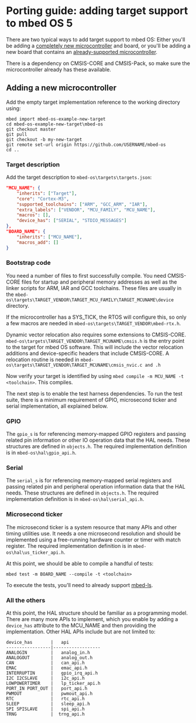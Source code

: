 # Porting guide: adding target support to mbed OS 5

There are two typical ways to add target support to mbed OS: Either you'll be adding a [completely new microcontroller](#adding-a-new-microcontroller) and board, or you'll be adding a new board that contains an [already-supported microcontroller](#adding-a-new-board-or-module). 

There is a dependency on CMSIS-CORE and CMSIS-Pack, so make sure the microcontroller already has these available.

## Adding a new microcontroller

Add the empty target implementation reference to the working directory using: 

```
mbed import mbed-os-example-new-target
cd mbed-os-example-new-target\mbed-os
git checkout master
git pull
git checkout -b my-new-target
git remote set-url origin https://github.com/USERNAME/mbed-os
cd ..
```

### Target description

Add the target description to ```mbed-os\targets\targets.json```:

``` json
"MCU_NAME": {
    "inherits": ["Target"],
    "core": "Cortex-M3",
    "supported_toolchains": ["ARM", "GCC_ARM", "IAR"],
    "extra_labels": ["VENDOR", "MCU_FAMILY", "MCU_NAME"],
    "macros": [],
    "device_has": ["SERIAL", "STDIO_MESSAGES"]
},
"BOARD_NAME": {
    "inherits": ["MCU_NAME"],
    "macros_add": []
}
```

### Bootstrap code

You need a number of files to first successfully compile. You need CMSIS-CORE files for startup and peripheral memory addresses as well as the linker scripts for ARM, IAR and GCC toolchains. These files are usually in the ```mbed-os\targets\TARGET_VENDOR\TARGET_MCU_FAMILY\TARGET_MCUNAME\device``` directory.

If the microcontroller has a SYS_TICK, the RTOS will configure this, so only a few macros are needed in ```mbed-os\targets\TARGET_VENDOR\mbed-rtx.h```.

Dynamic vector relocation also requires some extensions to CMSIS-CORE. ```mbed-os\targets\TARGET_VENDOR\TARGET_MCUNAME\cmsis.h``` is the entry point to the target for mbed OS software. This will include the vector relocation additions and device-specific headers that include CMSIS-CORE. A relocation routine is needed in ```mbed-os\targets\TARGET_VENDOR\TARGET_MCUNAME\cmsis_nvic.c and .h```

Now verify your target is identified by using ```mbed compile -m MCU_NAME -t <toolchain>```. This compiles.

The next step is to enable the test harness dependencies. To run the test suite, there is a minimum requirement of GPIO, microsecond ticker and serial implementation, all explained below.

### GPIO

The ```gpio_s``` is for referencing memory-mapped GPIO registers and passing related pin information or other IO operation data that the HAL needs. These structures are defined in ```objects.h```. The required implementation definition is in ```mbed-os\hal\gpio_api.h```.

### Serial

The ```serial_s``` is for referencing memory-mapped serial registers and passing related pin and peripheral operation information data that the HAL needs. These structures are defined in ```objects.h```. The required implementation definition is in ```mbed-os\hal\serial_api.h```.

### Microsecond ticker

The microsecond ticker is a system resource that many APIs and other timing utilities use. It needs a one microsecond resolution and should be implemented using a free-running hardware counter or timer with match register. The required implementation definition is in ```mbed-os\hal\us_ticker_api.h```.

At this point, we should be able to compile a handful of  tests: 

``mbed test -m BOARD_NAME --compile -t <toolchain>``

To execute the tests, you'll need to already support [mbed-ls](https://github.com/armmbed/mbed-ls).

### All the others

At this point, the HAL structure should be familiar as a programming model. There are many more APIs to implement, which you enable by adding a ```device_has``` attribute to the MCU_NAME and then providing the implementation. Other HAL APIs include but are not limited to:

```
device_has       |   api
-----------------|------------------
ANALOGIN         |   analog_in.h
ANALOGOUT        |   analog_out.h
CAN              |   can_api.h
EMAC             |   emac_api.h
INTERRUPTIN      |   gpio_irq_api.h
I2C I2CSLAVE     |   i2c_api.h
LOWPOWERTIMER    |   lp_ticker_api.h
PORT_IN PORT_OUT |   port_api.h
PWMOUT           |   pwmout_api.h
RTC              |   rtc_api.h
SLEEP            |   sleep_api.h
SPI SPISLAVE     |   spi_api.h
TRNG             |  trng_api.h
```
